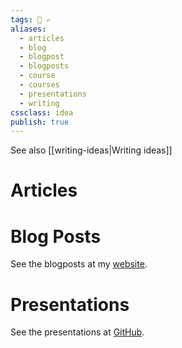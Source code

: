```yaml
---
tags: 🏡 ✍️
aliases: 
  - articles
  - blog
  - blogpost
  - blogposts
  - course
  - courses
  - presentations
  - writing
cssclass: idea
publish: true
---
```


See also [[writing-ideas|Writing ideas]]

# Articles

# Blog Posts
See the blogposts at my [website](https://vannijnatten.dev/).

# Presentations
 See the presentations at [GitHub](https://github.com/vanNijnatten/Presentations).
